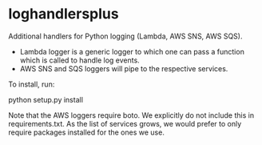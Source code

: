 loghandlersplus
===============

Additional handlers for Python logging (Lambda, AWS SNS, AWS SQS). 

* Lambda logger is a generic logger to which one can pass a function
  which is called to handle log events.
* AWS SNS and SQS loggers will pipe to the respective services. 

To install, run: 

python setup.py install

Note that the AWS loggers require boto. We explicitly do not include
this in requirements.txt. As the list of services grows, we would
prefer to only require packages installed for the ones we use.
